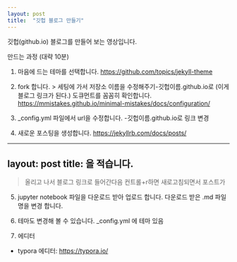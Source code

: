 ```yaml
---
layout: post
title:  "깃헙 블로그 만들기"
---
```


깃헙(github.io) 블로그를 만들어 보는 영상입니다.

만드는 과정 (대략 10분)
1. 마음에 드는 테마를 선택합니다.
<https://github.com/topics/jekyll-theme​>

2. fork 합니다. > 세팅에 가서 저장소 이름을 수정해주기-깃헙이름.github.io로 (이게 블로그 링크가 된다.)
도큐먼트를 꼼꼼히 확인합니다.
<https://mmistakes.github.io/minimal-mistakes/docs/configuration/>

3. _config.yml 파일에서 url을 수정합니다. -깃헙이름.github.io로 링크 변경

4. 새로운 포스팅을 생성합니다.
<https://jekyllrb.com/docs/posts/​>
----
layout: post
title: 을 적습니다.
----
> 올리고 나서 블로그 링크로 들어간다음 컨트롤+r하면 새로고침되면서 포스트가 

5. jupyter notebook 파일을 다운로드 받아 업로드 합니다.
다운로드 받은 .md 파일 명을 변경 합니다.

6. 테마도 변경해 볼 수 있습니다.
_config.yml 에 테마 있음

7. 에디터
- typora 에디터: <https://typora.io/>
